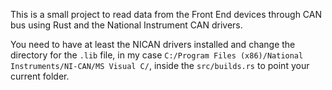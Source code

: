 This is a small project to read data from the Front End devices through CAN bus using Rust and the National Instrument CAN drivers.

You need to have at least the NICAN drivers installed and change the directory for the `.lib` file, in my case `C:/Program Files (x86)/National Instruments/NI-CAN/MS Visual C/`, inside the `src/builds.rs` to point your current folder.